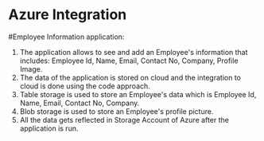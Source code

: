 # Azure Integration
#Employee Information application:
1. The application allows to see and add an Employee's information that includes: Employee Id, Name, Email, Contact No, Company, Profile Image. 
2. The data of the application is stored on cloud and the integration to cloud is done using the code approach.
3. Table storage is used to store an Employee's data which is Employee Id, Name, Email, Contact No, Company.
4. Blob storage is used to store an Employee's profile picture.
5. All the data gets reflected in Storage Account of Azure after the application is run.
